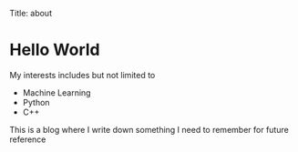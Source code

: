 Title: about

# Hello World

My interests includes but not limited to

* Machine Learning
* Python
* C++


This is a blog where I write down something I need to remember for future reference
